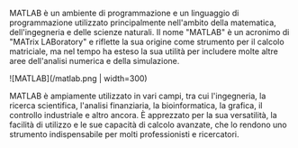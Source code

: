 MATLAB è un ambiente di programmazione e un linguaggio di programmazione utilizzato principalmente nell'ambito della matematica, dell'ingegneria e delle scienze naturali.
Il nome "MATLAB" è un acronimo di "MATrix LABoratory" e riflette la sua origine come strumento per il calcolo matriciale, ma nel tempo ha esteso la sua utilità per includere 
molte altre aree dell'analisi numerica e della simulazione.

![MATLAB](/matlab.png | width=300)

MATLAB è ampiamente utilizzato in vari campi, tra cui l'ingegneria, la ricerca scientifica, l'analisi finanziaria, la bioinformatica, la grafica, il controllo industriale e 
altro ancora. È apprezzato per la sua versatilità, la facilità di utilizzo e le sue capacità di calcolo avanzate, che lo rendono uno strumento indispensabile per molti 
professionisti e ricercatori.
